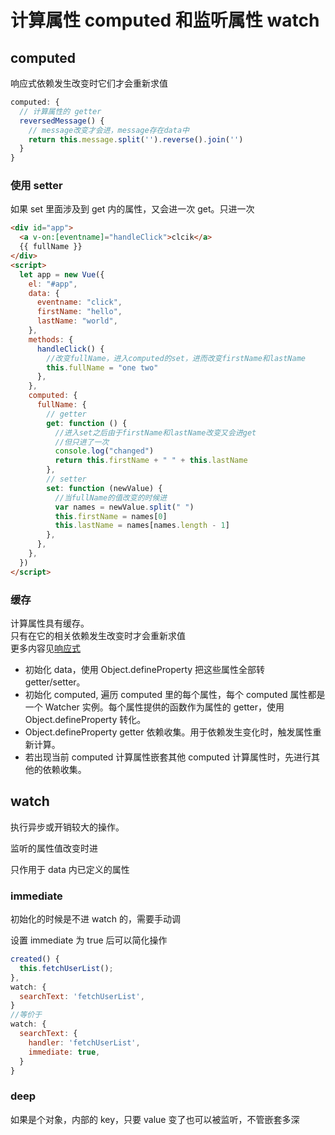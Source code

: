 # 计算属性 computed 和监听属性 watch

## computed

响应式依赖发生改变时它们才会重新求值

```js
computed: {
  // 计算属性的 getter
  reversedMessage() {
    // message改变才会进，message存在data中
    return this.message.split('').reverse().join('')
  }
}
```

### 使用 setter

如果 set 里面涉及到 get 内的属性，又会进一次 get。只进一次

```html
<div id="app">
  <a v-on:[eventname]="handleClick">clcik</a>
  {{ fullName }}
</div>
<script>
  let app = new Vue({
    el: "#app",
    data: {
      eventname: "click",
      firstName: "hello",
      lastName: "world",
    },
    methods: {
      handleClick() {
        //改变fullName，进入computed的set，进而改变firstName和lastName
        this.fullName = "one two"
      },
    },
    computed: {
      fullName: {
        // getter
        get: function () {
          //进入set之后由于firstName和lastName改变又会进get
          //但只进了一次
          console.log("changed")
          return this.firstName + " " + this.lastName
        },
        // setter
        set: function (newValue) {
          //当fullName的值改变的时候进
          var names = newValue.split(" ")
          this.firstName = names[0]
          this.lastName = names[names.length - 1]
        },
      },
    },
  })
</script>
```

### 缓存

计算属性具有缓存。  
只有在它的相关依赖发生改变时才会重新求值  
更多内容见[响应式](./20_responsive.md)

- 初始化 data，使用 Object.defineProperty 把这些属性全部转 getter/setter。
- 初始化 computed, 遍历 computed 里的每个属性，每个 computed 属性都是一个 Watcher 实例。每个属性提供的函数作为属性的 getter，使用 Object.defineProperty 转化。
- Object.defineProperty getter 依赖收集。用于依赖发生变化时，触发属性重新计算。
- 若出现当前 computed 计算属性嵌套其他 computed 计算属性时，先进行其他的依赖收集。

## watch

执行异步或开销较大的操作。

监听的属性值改变时进

只作用于 data 内已定义的属性

### immediate

初始化的时候是不进 watch 的，需要手动调

设置 immediate 为 true 后可以简化操作

```js
created() {
  this.fetchUserList();
},
watch: {
  searchText: 'fetchUserList',
}
//等价于
watch: {
  searchText: {
    handler: 'fetchUserList',
    immediate: true,
  }
}
```

### deep

如果是个对象，内部的 key，只要 value 变了也可以被监听，不管嵌套多深

